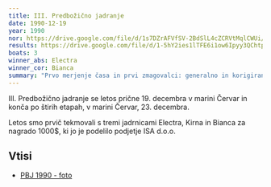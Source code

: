 ```yaml
---
title: III. Predbožično jadranje
date: 1990-12-19
year: 1990
nor: https://drive.google.com/file/d/1s7DZrAFVfSV-2BdSlL4cZCRVtMqlCWUi/view?usp=sharing
results: https://drive.google.com/file/d/1-5hY2ies1lTFE6i1ow6Ipyy3QChtpCxC/view?usp=sharing
boats: 3
winner_abs: Electra
winner_cor: Bianca
summary: "Prvo merjenje časa in prvi zmagovalci: generalno in korigirano."
---
```


III. Predbožično jadranje se letos prične 19. decembra v marini Červar in konča po štirih etapah, v marini Červar, 23. decembra.

Letos smo prvič tekmovali s tremi jadrnicami Electra, Kirna in Bianca za nagrado 1000$, ki jo je podelilo podjetje ISA d.o.o.

## Vtisi
 - [PBJ 1990 - foto](https://photos.app.goo.gl/CMdYw6Czz4CTLrk18)
